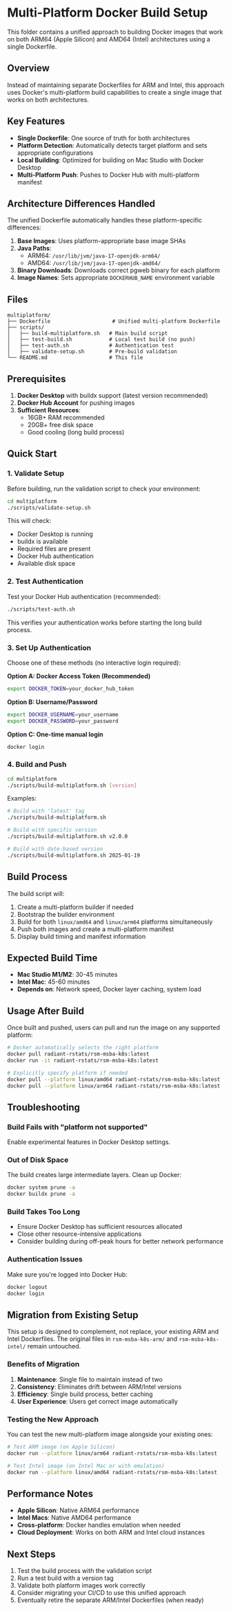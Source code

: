 # Multi-Platform Docker Build Setup

This folder contains a unified approach to building Docker images that work on both ARM64 (Apple Silicon) and AMD64 (Intel) architectures using a single Dockerfile.

## Overview

Instead of maintaining separate Dockerfiles for ARM and Intel, this approach uses Docker's multi-platform build capabilities to create a single image that works on both architectures.

## Key Features

- **Single Dockerfile**: One source of truth for both architectures
- **Platform Detection**: Automatically detects target platform and sets appropriate configurations
- **Local Building**: Optimized for building on Mac Studio with Docker Desktop
- **Multi-Platform Push**: Pushes to Docker Hub with multi-platform manifest

## Architecture Differences Handled

The unified Dockerfile automatically handles these platform-specific differences:

1. **Base Images**: Uses platform-appropriate base image SHAs
2. **Java Paths**:
   - ARM64: `/usr/lib/jvm/java-17-openjdk-arm64/`
   - AMD64: `/usr/lib/jvm/java-17-openjdk-amd64/`
3. **Binary Downloads**: Downloads correct pgweb binary for each platform
4. **Image Names**: Sets appropriate `DOCKERHUB_NAME` environment variable

## Files

```
multiplatform/
├── Dockerfile                    # Unified multi-platform Dockerfile
├── scripts/
│   ├── build-multiplatform.sh   # Main build script
│   ├── test-build.sh            # Local test build (no push)
│   ├── test-auth.sh             # Authentication test
│   ├── validate-setup.sh        # Pre-build validation
└── README.md                    # This file
```

## Prerequisites

1. **Docker Desktop** with buildx support (latest version recommended)
2. **Docker Hub Account** for pushing images
3. **Sufficient Resources**:
   - 16GB+ RAM recommended
   - 20GB+ free disk space
   - Good cooling (long build process)

## Quick Start

### 1. Validate Setup

Before building, run the validation script to check your environment:

```bash
cd multiplatform
./scripts/validate-setup.sh
```

This will check:

- Docker Desktop is running
- buildx is available
- Required files are present
- Docker Hub authentication
- Available disk space

### 2. Test Authentication

Test your Docker Hub authentication (recommended):

```bash
./scripts/test-auth.sh
```

This verifies your authentication works before starting the long build process.

### 3. Set Up Authentication

Choose one of these methods (no interactive login required):

**Option A: Docker Access Token (Recommended)**

```bash
export DOCKER_TOKEN=your_docker_hub_token
```

**Option B: Username/Password**

```bash
export DOCKER_USERNAME=your_username
export DOCKER_PASSWORD=your_password
```

**Option C: One-time manual login**

```bash
docker login
```

### 4. Build and Push

```bash
cd multiplatform
./scripts/build-multiplatform.sh [version]
```

Examples:

```bash
# Build with 'latest' tag
./scripts/build-multiplatform.sh

# Build with specific version
./scripts/build-multiplatform.sh v2.0.0

# Build with date-based version
./scripts/build-multiplatform.sh 2025-01-19
```

## Build Process

The build script will:

1. Create a multi-platform builder if needed
2. Bootstrap the builder environment
3. Build for both `linux/amd64` and `linux/arm64` platforms simultaneously
4. Push both images and create a multi-platform manifest
5. Display build timing and manifest information

## Expected Build Time

- **Mac Studio M1/M2**: 30-45 minutes
- **Intel Mac**: 45-60 minutes
- **Depends on**: Network speed, Docker layer caching, system load

## Usage After Build

Once built and pushed, users can pull and run the image on any supported platform:

```bash
# Docker automatically selects the right platform
docker pull radiant-rstats/rsm-msba-k8s:latest
docker run -it radiant-rstats/rsm-msba-k8s:latest

# Explicitly specify platform if needed
docker pull --platform linux/amd64 radiant-rstats/rsm-msba-k8s:latest
docker pull --platform linux/arm64 radiant-rstats/rsm-msba-k8s:latest
```

## Troubleshooting

### Build Fails with "platform not supported"

Enable experimental features in Docker Desktop settings.

### Out of Disk Space

The build creates large intermediate layers. Clean up Docker:

```bash
docker system prune -a
docker buildx prune -a
```

### Build Takes Too Long

- Ensure Docker Desktop has sufficient resources allocated
- Close other resource-intensive applications
- Consider building during off-peak hours for better network performance

### Authentication Issues

Make sure you're logged into Docker Hub:

```bash
docker logout
docker login
```

## Migration from Existing Setup

This setup is designed to complement, not replace, your existing ARM and Intel Dockerfiles. The original files in `rsm-msba-k8s-arm/` and `rsm-msba-k8s-intel/` remain untouched.

### Benefits of Migration

1. **Maintenance**: Single file to maintain instead of two
2. **Consistency**: Eliminates drift between ARM/Intel versions
3. **Efficiency**: Single build process, better caching
4. **User Experience**: Users get correct image automatically

### Testing the New Approach

You can test the new multi-platform image alongside your existing ones:

```bash
# Test ARM image (on Apple Silicon)
docker run --platform linux/arm64 radiant-rstats/rsm-msba-k8s:latest

# Test Intel image (on Intel Mac or with emulation)
docker run --platform linux/amd64 radiant-rstats/rsm-msba-k8s:latest
```

## Performance Notes

- **Apple Silicon**: Native ARM64 performance
- **Intel Macs**: Native AMD64 performance
- **Cross-platform**: Docker handles emulation when needed
- **Cloud Deployment**: Works on both ARM and Intel cloud instances

## Next Steps

1. Test the build process with the validation script
2. Run a test build with a version tag
3. Validate both platform images work correctly
4. Consider migrating your CI/CD to use this unified approach
5. Eventually retire the separate ARM/Intel Dockerfiles (when ready)
